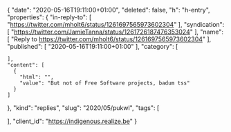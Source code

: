 {
  "date": "2020-05-16T19:11:00+01:00",
  "deleted": false,
  "h": "h-entry",
  "properties": {
    "in-reply-to": [
      "https://twitter.com/mholt6/status/1261697565973602304"
    ],
    "syndication": [
      "https://twitter.com/JamieTanna/status/1261726187476353024"
    ],
    "name": [
      "Reply to https://twitter.com/mholt6/status/1261697565973602304"
    ],
    "published": [
      "2020-05-16T19:11:00+01:00"
    ],
    "category": [

    ],
    "content": [
      {
        "html": "",
        "value": "But not of Free Software projects, badum tss"
      }
    ]
  },
  "kind": "replies",
  "slug": "2020/05/pukwl",
  "tags": [

  ],
  "client_id": "https://indigenous.realize.be"
}
